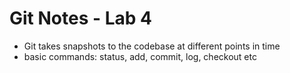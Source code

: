 # Git Notes - Lab 4
- Git takes snapshots to the codebase at different points in time
- basic commands: status, add, commit, log, checkout etc